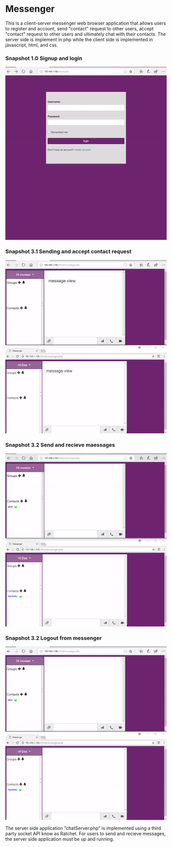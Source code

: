 # Messenger

This is a client-server messenger web browser application that allows users to register and account, send "contact" request to other users, accept "contact" request to other users and ultimately chat with their contacts. The server side is implement in php while the client side is implemented in javascript, html, and css. 

### Snapshot 1.0 Signup and login 
![alt text](https://github.com/prestech/messenger/blob/master/docs/snapshot/login.gif "Description goes here")

### Snapshot 3.1 Sending and accept contact request 
![alt text](https://github.com/prestech/messenger/blob/master/docs/snapshot/contact_request.gif "Description goes here")

### Snapshot 3.2 Send and recieve maessages
![alt text](https://github.com/prestech/messenger/blob/master/docs/snapshot/messaging.gif "Description goes here")

### Snapshot 3.2 Logout from messenger 
![alt text](https://github.com/prestech/messenger/blob/master/docs/snapshot/signout.gif "Description goes here")

The server side application "chatServer.php" is implemented using a third party socket API know as Ratchet. For users to send and recieve messages, the server side application must be up and running.  
